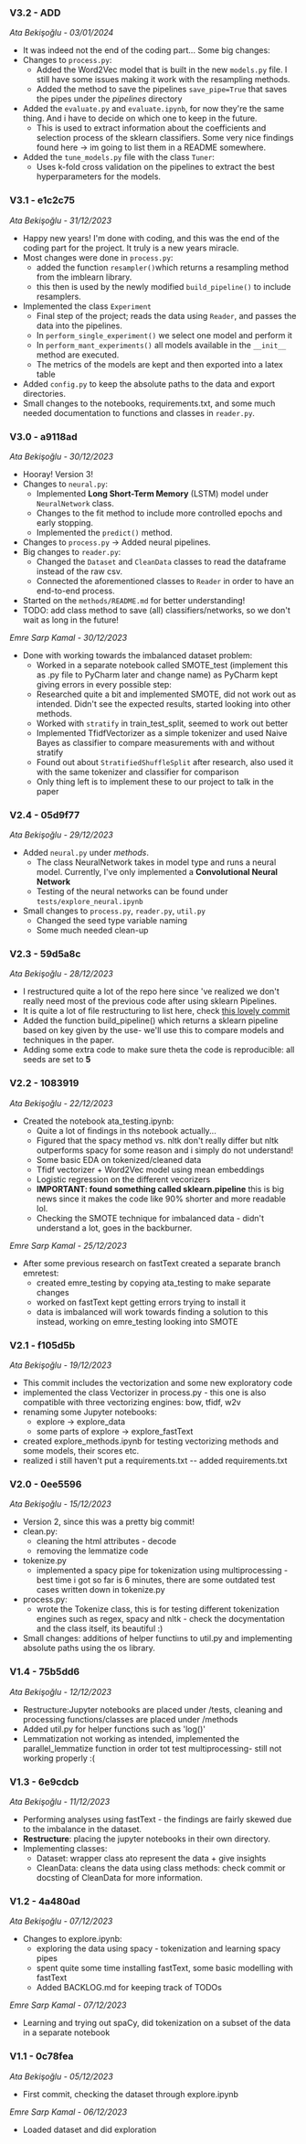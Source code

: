 ### V3.2 - ADD
 _Ata Bekişoğlu - 03/01/2024_ 

* It was indeed not the end of the coding part... Some big changes:
* Changes to `process.py`:
  * Added the Word2Vec model that is built in the new `models.py` file. I still have some issues making it work with the resampling methods.
  * Added the method to save the pipelines `save_pipe=True` that saves the pipes under the _pipelines_ directory
* Added the `evaluate.py` and `evaluate.ipynb`, for now they're the same thing. And i have to decide on which one to keep in the future.
  * This is used to extract information about the coefficients and selection process of the sklearn classifiers. Some very nice findings found here → im going to list them in a README somewhere.
* Added the `tune_models.py` file with the class `Tuner`:
  * Uses k-fold cross validation on the pipelines to extract the best hyperparameters for the models.


### V3.1 - e1c2c75
 _Ata Bekişoğlu - 31/12/2023_ 
* Happy new years! I'm done with coding, and this was the end of the coding part for the project. It truly is a new years miracle.
* Most changes were done in `process.py`:
  * added the function `resampler()`which returns a resampling method from the imblearn library.
  * this then is used by the newly modified `build_pipeline()` to include resamplers.
* Implemented the class `Experiment`
  * Final step of the project; reads the data using `Reader`, and passes the data into the pipelines.
  * In `perform_single_experiment()` we select one model and perform it
  * In `perform_mant_experiments()` all models available in the `__init__` method are executed.
  * The metrics of the models are kept and then exported into a latex table
* Added `config.py` to keep the absolute paths to the data and export directories.
* Small changes to the notebooks, requirements.txt, and some much needed documentation to functions and classes in `reader.py`.


### V3.0 - a9118ad
 _Ata Bekişoğlu - 30/12/2023_ 
* Hooray! Version 3!
* Changes to `neural.py`:
  * Implemented **Long Short-Term Memory** (LSTM) model under `NeuralNetwork` class.
  * Changes to the fit method to include more controlled epochs and early stopping.
  * Implemented the `predict()` method.
* Changes to `process.py` → Added neural pipelines.
* Big changes to `reader.py`:
  * Changed the `Dataset` and `CleanData` classes to read the dataframe instead of the raw csv.
  * Connected the aforementioned classes to `Reader` in order to have an end-to-end process.
* Started on the `methods/README.md` for better understanding!
* TODO: add class method to save (all) classifiers/networks, so we don't wait as long in the future!

_Emre Sarp Kamal - 30/12/2023_
* Done with working towards the imbalanced dataset problem:
  * Worked in a separate notebook called SMOTE_test (implement this as .py file to PyCharm later and change name) as PyCharm kept giving errors in every possible step:
  * Researched quite a bit and implemented SMOTE, did not work out as intended. Didn't see the expected results, started looking into other methods.
  * Worked with `stratify` in train_test_split, seemed to work out better
  * Implemented TfidfVectorizer as a simple tokenizer and used Naive Bayes as classifier to compare measurements with and without stratify
  * Found out about `StratifiedShuffleSplit` after research, also used it with the same tokenizer and classifier for comparison
  * Only thing left is to implement these to our project to talk in the paper
### V2.4 - 05d9f77
 _Ata Bekişoğlu - 29/12/2023_
* Added `neural.py` under _methods_.
  * The class NeuralNetwork takes in model type and runs a neural model. Currently, I've only implemented a **Convolutional Neural Network**
  * Testing of the neural networks can be found under `tests/explore_neural.ipynb`
* Small changes to `process.py`,  `reader.py`, `util.py`
  * Changed the seed type variable naming
  * Some much needed clean-up
  
### V2.3 - 59d5a8c
 _Ata Bekişoğlu - 28/12/2023_
* I restructured quite a lot of the repo here since 've realized we don't really need most of the previous code after using sklearn Pipelines.
* It is quite a lot of file restructuring to list here, check [this lovely commit](https://github.com/atabekis/language-ai/commit/59d5a8c28a3bde0da0010ab0a57f3e29135ce796)
* Added the function build_pipeline() which returns a sklearn pipeline based on key given by the use- we'll use this to compare models and techniques in the paper.
* Adding some extra code to make sure theta the code is reproducible: all seeds are set to **5**

### V2.2 - 1083919
 _Ata Bekişoğlu - 22/12/2023_
* Created the notebook ata_testing.ipynb:
  * Quite a lot of findings in ths notebook actually...
  * Figured that the spacy method vs. nltk don't really differ but nltk outperforms spacy for some reason and i simply do not understand!
  * Some basic EDA on tokenized/cleaned data
  * Tfidf vectorizer + Word2Vec model using mean embeddings
  * Logistic regression on the different vecorizers
  * **IMPORTANT: found something called sklearn.pipeline** this is big news since it makes the code like 90% shorter and more readable lol.
  * Checking the SMOTE technique for imbalanced data - didn't understand a lot, goes in the backburner.

_Emre Sarp Kamal - 25/12/2023_
* After some previous research on fastText created a separate branch emretest:
  * created emre_testing by copying ata_testing to make separate changes
  * worked on fastText kept getting errors trying to install it
  * data is imbalanced will work towards finding a solution to this instead, working on emre_testing looking into SMOTE
### V2.1 - f105d5b
 _Ata Bekişoğlu - 19/12/2023_
* This commit includes the vectorization and some new exploratory code
* implemented the class Vectorizer in process.py - this one is also compatible with three vectorizing engines: bow, tfidf, w2v
* renaming some Jupyter notebooks:
  * explore -> explore_data
  * some parts of explore -> explore_fastText
* created explore_methods.ipynb for testing vectorizing methods and some models, their scores etc.
* realized i still haven't put a requirements.txt -- added requirements.txt

### V2.0 - 0ee5596
 _Ata Bekişoğlu - 15/12/2023_
* Version 2, since this was a pretty big commit!
* clean.py:
  * cleaning the html attributes - decode
  * removing the lemmatize code
* tokenize.py
  * implemented a spacy pipe for tokenization using multiprocessing - best time i got so far is 6 minutes, there are some outdated test cases written down in tokenize.py
* process.py:
  * wrote the Tokenize class, this is for testing different tokenization engines such as regex, spacy and nltk - check the docymentation and the class itself, its beautiful :)
* Small changes: additions of helper functiıns to util.py and implementing absolute paths using the os library.

### V1.4 - 75b5dd6
 _Ata Bekişoğlu - 12/12/2023_
* Restructure:Jupyter notebooks are placed under /tests, cleaning and processing functions/classes are placed under /methods
* Added util.py for helper functions such as 'log()'
* Lemmatization not working as intended, implemented the parallel_lemmatize function in order tot test multiprocessing- still not working properly :(
### V1.3 - 6e9cdcb
 _Ata Bekişoğlu - 11/12/2023_
* Performing analyses using fastText - the findings are fairly skewed due to the imbalance in the dataset.
* **Restructure**: placing the jupyter notebooks in their own directory.
* Implementing classes:
  * Dataset: wrapper class ato represent the data + give insights
  * CleanData: cleans the data using class methods: check commit or docsting of CleanData for more information.
### V1.2 - 4a480ad
 _Ata Bekişoğlu - 07/12/2023_
* Changes to explore.ipynb:
  * exploring the data using spacy - tokenization and learning spacy pipes
  * spent quite some time installing fastText, some basic modelling with fastText
  * Added BACKLOG.md for keeping track of TODOs

_Emre Sarp Kamal - 07/12/2023_
* Learning and trying out spaCy, did tokenization on a subset of the data in a separate notebook
### V1.1 - 0c78fea
 _Ata Bekişoğlu - 05/12/2023_ 
* First commit, checking the dataset through explore.ipynb

_Emre Sarp Kamal - 06/12/2023_
* Loaded dataset and did exploration
